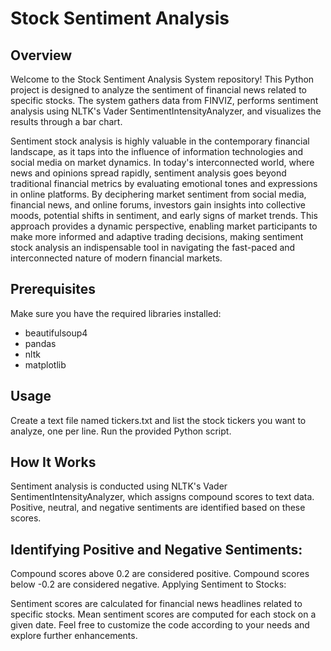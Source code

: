 # Stock Sentiment Analysis

## Overview
Welcome to the Stock Sentiment Analysis System repository! This Python project is designed to analyze the sentiment of financial news related to specific stocks. The system gathers data from FINVIZ, performs sentiment analysis using NLTK's Vader SentimentIntensityAnalyzer, and visualizes the results through a bar chart.

Sentiment stock analysis is highly valuable in the contemporary financial landscape, as it taps into the influence of information technologies and social media on market dynamics. In today's interconnected world, where news and opinions spread rapidly, sentiment analysis goes beyond traditional financial metrics by evaluating emotional tones and expressions in online platforms. By deciphering market sentiment from social media, financial news, and online forums, investors gain insights into collective moods, potential shifts in sentiment, and early signs of market trends. This approach provides a dynamic perspective, enabling market participants to make more informed and adaptive trading decisions, making sentiment stock analysis an indispensable tool in navigating the fast-paced and interconnected nature of modern financial markets.

## Prerequisites
Make sure you have the required libraries installed:
- beautifulsoup4
- pandas
- nltk
- matplotlib

## Usage
Create a text file named tickers.txt and list the stock tickers you want to analyze, one per line.
Run the provided Python script.

## How It Works
Sentiment analysis is conducted using NLTK's Vader SentimentIntensityAnalyzer, which assigns compound scores to text data. Positive, neutral, and negative sentiments are identified based on these scores.

## Identifying Positive and Negative Sentiments:

Compound scores above 0.2 are considered positive.
Compound scores below -0.2 are considered negative.
Applying Sentiment to Stocks:

Sentiment scores are calculated for financial news headlines related to specific stocks.
Mean sentiment scores are computed for each stock on a given date.
Feel free to customize the code according to your needs and explore further enhancements.
